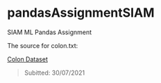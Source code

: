 # pandasAssignmentSIAM
SIAM ML Pandas Assignment

The source for colon.txt:

<a href="http://courses.washington.edu/b517/Datasets/colon.txt">Colon Dataset</a>

> Subitted: 30/07/2021
